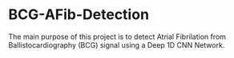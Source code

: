 # BCG-AFib-Detection
The main purpose of this project is to detect Atrial Fibrilation from Ballistocardiography (BCG) signal using a Deep 1D CNN Network.
